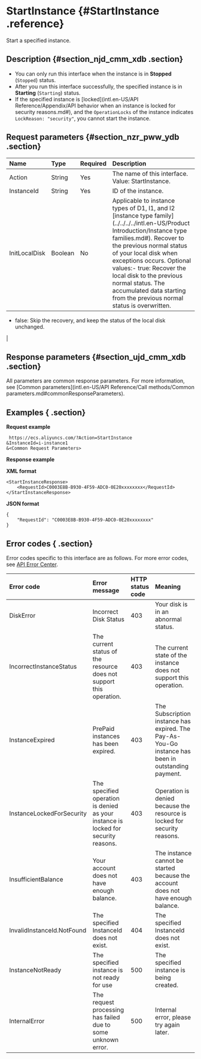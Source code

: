 # StartInstance {#StartInstance .reference}

Start a specified instance.

## Description {#section_njd_cmm_xdb .section}

-   You can only run this interface when the instance is in **Stopped** \(`Stopped`\) status.
-   After you run this interface successfully, the specified instance is in **Starting** \(`Starting`\) status.
-   If the specified instance is [locked](intl.en-US/API Reference/Appendix/API behavior when an instance is locked for security reasons.md#), and the `OperationLocks` of the instance indicates `LockReason: "security"`, you cannot start the instance.

## Request parameters {#section_nzr_pww_ydb .section}

|Name|Type|Required|Description|
|:---|:---|:-------|:----------|
|Action|String|Yes|The name of this interface. Value: StartInstance.|
|InstanceId|String|Yes|ID of the instance.|
|InitLocalDisk|Boolean|No|Applicable to instance types of D1, I1, and I2 [instance type family](../../../../intl.en-US/Product Introduction/Instance type families.md#). Recover to the previous normal status of your local disk when exceptions occurs. Optional values:-   true: Recover the local disk to the previous normal status. The accumulated data starting from the previous normal status is overwritten.
-   false: Skip the recovery, and keep the status of the local disk unchanged.

|

## Response parameters {#section_ujd_cmm_xdb .section}

All parameters are common response parameters. For more information, see [Common parameters](intl.en-US/API Reference/Call methods/Common parameters.md#commonResponseParameters).

## Examples { .section}

**Request example** 

```
 https://ecs.aliyuncs.com/?Action=StartInstance
&InstanceId=i-instance1
&<Common Request Parameters>

```

**Response example** 

**XML format**

```
<StartInstanceResponse>
    <RequestId>C0003E8B-B930-4F59-ADC0-0E20xxxxxxxx</RequestId>
</StartInstanceResponse>
```

 **JSON format** 

```
{
    "RequestId": "C0003E8B-B930-4F59-ADC0-0E20xxxxxxxx"
}

```

## Error codes { .section}

Error codes specific to this interface are as follows. For more error codes, see [API Error Center](https://error-center.alibabacloud.com/status/product/Ecs).

|Error code|Error message|HTTP status code|Meaning|
|:---------|:------------|:---------------|:------|
|DiskError|Incorrect Disk Status|403|Your disk is in an abnormal status.|
|IncorrectInstanceStatus|The current status of the resource does not support this operation.|403|The current state of the instance does not support this operation.|
|InstanceExpired|PrePaid instances has been expired.|403|The Subscription instance has expired. The Pay-As-You-Go instance has been in outstanding payment.|
|InstanceLockedForSecurity|The specified operation is denied as your instance is locked for security reasons.|403|Operation is denied because the resource is locked for security reasons.|
|InsufficientBalance|Your account does not have enough balance.|403|The instance cannot be started because the account does not have enough balance.|
|InvalidInstanceId.NotFound|The specified InstanceId does not exist.|404|The specified InstanceId does not exist.|
|InstanceNotReady|The specified instance is not ready for use|500|The specified instance is being created.|
|InternalError|The request processing has failed due to some unknown error.|500|Internal error, please try again later.|

